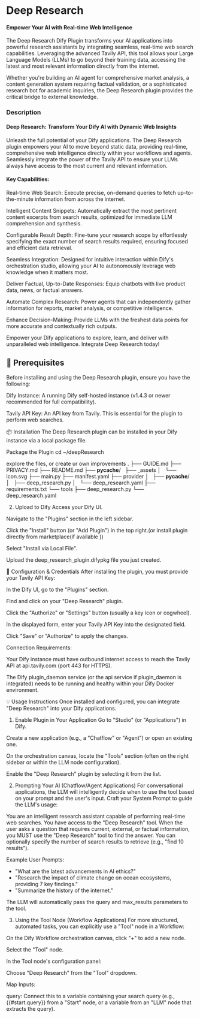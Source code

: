 # Deep Research
#### **Empower Your AI with Real-time Web Intelligence**
The Deep Research Dify Plugin transforms your AI applications into powerful research assistants by integrating seamless, real-time web search capabilities. Leveraging the advanced Tavily API, this tool allows your Large Language Models (LLMs) to go beyond their training data, accessing the latest and most relevant information directly from the internet.

Whether you're building an AI agent for comprehensive market analysis, a content generation system requiring factual validation, or a sophisticated research bot for academic inquiries, the Deep Research plugin provides the critical bridge to external knowledge.


### Description

#### Deep Research: Transform Your Dify AI with Dynamic Web Insights

Unleash the full potential of your Dify applications. The Deep Research plugin empowers your AI to move beyond static data, providing real-time, comprehensive web intelligence directly within your workflows and agents. Seamlessly integrate the power of the Tavily API to ensure your LLMs always have access to the most current and relevant information.

#### Key Capabilities:

Real-time Web Search: Execute precise, on-demand queries to fetch up-to-the-minute information from across the internet.

Intelligent Content Snippets: Automatically extract the most pertinent content excerpts from search results, optimized for immediate LLM comprehension and synthesis.

Configurable Result Depth: Fine-tune your research scope by effortlessly specifying the exact number of search results required, ensuring focused and efficient data retrieval.

Seamless Integration: Designed for intuitive interaction within Dify's orchestration studio, allowing your AI to autonomously leverage web knowledge when it matters most.

Deliver Factual, Up-to-Date Responses: Equip chatbots with live product data, news, or factual answers.

Automate Complex Research: Power agents that can independently gather information for reports, market analysis, or competitive intelligence.

Enhance Decision-Making: Provide LLMs with the freshest data points for more accurate and contextually rich outputs.

Empower your Dify applications to explore, learn, and deliver with unparalleled web intelligence. Integrate Deep Research today!


## 🚀 Prerequisites
Before installing and using the Deep Research plugin, ensure you have the following:

Dify Instance: A running Dify self-hosted instance (v1.4.3 or newer recommended for full compatibility).

Tavily API Key: An API key from Tavily. This is essential for the plugin to perform web searches.




📦 Installation
The Deep Research plugin can be installed in your Dify instance via a local package file.

Package the Plugin
cd ~/deepResearch

explore the files, or create ur own improvements
.
├── GUIDE.md
├── PRIVACY.md
├── README.md
├── __pycache__/   
├── _assets
│   └── icon.svg
├── main.py
├── manifest.yaml
├── provider
│   ├── __pycache__/ 
│   ├── deep_research.py
│   └── deep_research.yaml
├── requirements.txt
└── tools
    ├── deep_research.py
    └── deep_research.yaml

2. Upload to Dify
Access your Dify UI.

Navigate to the "Plugins" section in the left sidebar.

Click the "Install" button (or "Add Plugin") in the top right.(or install plugin directly from marketplace(if available ))

Select "Install via Local File".

Upload the deep_research_plugin.difypkg file you just created.

🔑 Configuration & Credentials
After installing the plugin, you must provide your Tavily API Key:

In the Dify UI, go to the "Plugins" section.

Find and click on your "Deep Research" plugin.

Click the "Authorize" or "Settings" button (usually a key icon or cogwheel).

In the displayed form, enter your Tavily API Key into the designated field.

Click "Save" or "Authorize" to apply the changes.

Connection Requirements:

Your Dify instance must have outbound internet access to reach the Tavily API at api.tavily.com (port 443 for HTTPS).

The Dify plugin_daemon service (or the api service if plugin_daemon is integrated) needs to be running and healthy within your Dify Docker environment.

💡 Usage Instructions
Once installed and configured, you can integrate "Deep Research" into your Dify applications.

1. Enable Plugin in Your Application
Go to "Studio" (or "Applications") in Dify.

Create a new application (e.g., a "Chatflow" or "Agent") or open an existing one.

On the orchestration canvas, locate the "Tools" section (often on the right sidebar or within the LLM node configuration).

Enable the "Deep Research" plugin by selecting it from the list.

2. Prompting Your AI (Chatflow/Agent Applications)
For conversational applications, the LLM will intelligently decide when to use the tool based on your prompt and the user's input. Craft your System Prompt to guide the LLM's usage:

You are an intelligent research assistant capable of performing real-time web searches.
You have access to the "Deep Research" tool.
When the user asks a question that requires current, external, or factual information, you MUST use the "Deep Research" tool to find the answer.
You can optionally specify the number of search results to retrieve (e.g., "find 10 results").

Example User Prompts:
- "What are the latest advancements in AI ethics?"
- "Research the impact of climate change on ocean ecosystems, providing 7 key findings."
- "Summarize the history of the internet."

The LLM will automatically pass the query and max_results parameters to the tool.

3. Using the Tool Node (Workflow Applications)
For more structured, automated tasks, you can explicitly use a "Tool" node in a Workflow:

On the Dify Workflow orchestration canvas, click "+" to add a new node.

Select the "Tool" node.

In the Tool node's configuration panel:

Choose "Deep Research" from the "Tool" dropdown.

Map Inputs:

query: Connect this to a variable containing your search query (e.g., {{#start.query}} from a "Start" node, or a variable from an "LLM" node that extracts the query).
